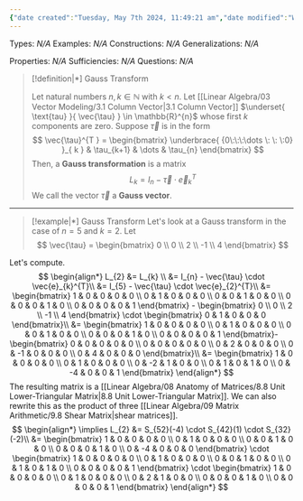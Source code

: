 ```yaml
---
{"date created":"Tuesday, May 7th 2024, 11:49:21 am","date modified":"Wednesday, May 8th 2024, 2:20:18 pm","time spent":"20 min","tags":["Type/Definition","Topic/Linear_Algebra","Type/Example"],"links":"[[09 Matrix Arithmetic]]","dg-publish":true,"permalink":"/linear-algebra/09-matrix-arithmetic/9-12-gauss-transform/","dgPassFrontmatter":true}
---
```


Types: *N/A*
Examples: *N/A*
Constructions: *N/A*
Generalizations: *N/A*

Properties: *N/A*
Sufficiencies: *N/A*
Questions: *N/A*

> [!definition|*] Gauss Transform
> 
> Let natural numbers $n,k \in \mathbb{N}$ with $k < n$. Let [[Linear Algebra/03 Vector Modeling/3.1 Column Vector\|3.1 Column Vector]]  $\underset{ \text{tau} }{ \vec{\tau} } \in \mathbb{R}^{n}$ whose first $k$ components are zero. Suppose $\vec{\tau}$ is in the form
> $$
> \vec{\tau}^{T } = \begin{bmatrix}
> \underbrace{ {0\:\:\:\dots \: \: \:0} }_{ k } & \tau_{k+1} & \dots & \tau_{n}
> \end{bmatrix}
> $$
> Then, a **Gauss transformation** is a matrix
> $$
> L_{k} = I_{n} - \vec{\tau} \cdot \vec{e}_{k}^{T}
> $$
> We call the vector $\vec{\tau}$ a **Gauss vector**.

---

> [!example|*] Gauss Transform
> Let's look at a Gauss transform in the case of $n=5$ and $k=2$. Let
> $$
> \vec{\tau} = \begin{bmatrix}
> 0 \\
> 0 \\
> 2 \\
> -1 \\
> 4
> \end{bmatrix}
> $$

Let's compute.
$$
\begin{align*}
L_{2} &= L_{k} \\
&= I_{n} - \vec{\tau} \cdot \vec{e}_{k}^{T}\\
&= I_{5} - \vec{\tau} \cdot \vec{e}_{2}^{T}\\
&= \begin{bmatrix}
1 & 0 & 0 & 0 & 0 \\
0 & 1 & 0 & 0 & 0 \\
0 & 0 & 1 & 0 & 0 \\
0 & 0 & 0 & 1 & 0 \\
0 & 0 & 0 & 0 & 1
\end{bmatrix} - \begin{bmatrix}
0 \\
0 \\
2 \\
-1 \\
4
\end{bmatrix} \cdot \begin{bmatrix}
0 & 1 & 0 & 0 & 0
\end{bmatrix}\\
&= \begin{bmatrix}
1 & 0 & 0 & 0 & 0 \\
0 & 1 & 0 & 0 & 0 \\
0 & 0 & 1 & 0 & 0 \\
0 & 0 & 0 & 1 & 0 \\
0 & 0 & 0 & 0 & 1
\end{bmatrix}- \begin{bmatrix}
0 & 0 & 0 & 0 & 0 \\
0 & 0 & 0 & 0 & 0 \\
0 & 2 & 0 & 0 & 0 \\
0 & -1 & 0 & 0 & 0 \\
0 & 4 & 0 & 0 & 0
\end{bmatrix}\\
&= \begin{bmatrix}
1 & 0 & 0 & 0 & 0 \\
0 & 1 & 0 & 0 & 0 \\
0 & -2 & 1 & 0 & 0 \\
0 & 1 & 0 & 1 & 0 \\
0 & -4 & 0 & 0 & 1
\end{bmatrix}
\end{align*}
$$
The resulting matrix is a [[Linear Algebra/08 Anatomy of Matrices/8.8 Unit Lower-Triangular Matrix\|8.8 Unit Lower-Triangular Matrix]]. We can also rewrite this as the product of three [[Linear Algebra/09 Matrix Arithmetic/9.8 Shear Matrix\|shear matrices]].
$$
\begin{align*}
\implies L_{2} &=  S_{52}(-4) \cdot S_{42}(1) \cdot S_{32}(-2)\\
&= \begin{bmatrix}
1 & 0 & 0 & 0 & 0 \\
0 & 1 & 0 & 0 & 0 \\
0 & 0 & 1 & 0 & 0  \\
0 & 0 & 0 & 1 & 0 \\
0 & -4 & 0 & 0 & 0
\end{bmatrix} \cdot \begin{bmatrix}
1 & 0 & 0 & 0 & 0 \\
0 & 1 & 0 & 0 & 0 \\
0 & 0 & 1 & 0 & 0 \\
0 & 1 & 0 & 1 & 0 \\
0 & 0 & 0 & 0 & 1
\end{bmatrix} \cdot \begin{bmatrix}
1 & 0 & 0 & 0 & 0 \\
0 & 1 & 0 & 0 & 0 \\
0 & 2 & 1 & 0 & 0 \\
0 & 0 & 0 & 1 & 0 \\
0 & 0 & 0 & 0 & 1
\end{bmatrix}
\end{align*}
$$